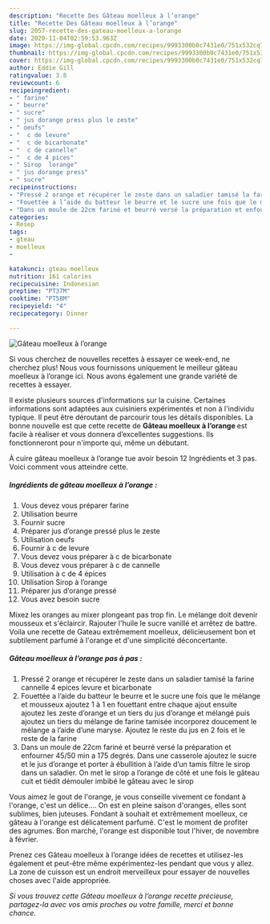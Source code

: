 ```yaml
---
description: "Recette Des Gâteau moelleux à l’orange"
title: "Recette Des Gâteau moelleux à l’orange"
slug: 2057-recette-des-gateau-moelleux-a-lorange
date: 2020-11-04T02:59:53.963Z
image: https://img-global.cpcdn.com/recipes/9993300b0c7431e0/751x532cq70/gateau-moelleux-a-lorange-photo-principale-de-la-recette.jpg
thumbnail: https://img-global.cpcdn.com/recipes/9993300b0c7431e0/751x532cq70/gateau-moelleux-a-lorange-photo-principale-de-la-recette.jpg
cover: https://img-global.cpcdn.com/recipes/9993300b0c7431e0/751x532cq70/gateau-moelleux-a-lorange-photo-principale-de-la-recette.jpg
author: Eddie Gill
ratingvalue: 3.8
reviewcount: 6
recipeingredient:
- " farine"
- " beurre"
- " sucre"
- " jus dorange press plus le zeste"
- " oeufs"
- "  c de levure"
- "  c de bicarbonate"
- "  c de cannelle"
- "  c de 4 pices"
- " Sirop  lorange"
- " jus dorange press"
- " sucre"
recipeinstructions:
- "Pressé 2 orange et récupérer le zeste dans un saladier tamisé la farine cannelle 4 epices levure et bicarbonate"
- "Fouettée a l’aide du batteur le beurre et le sucre une fois que le mélange et mousseux ajoutez 1 à 1 en fouettant entre chaque ajout ensuite ajoutez les zeste d’orange et un tiers du jus d’orange et mélangé puis ajoutez un tiers du mélange de farine tamisée incorporez doucement le mélange a l’aide d’une maryse. Ajoutez le reste du jus en 2 fois et le reste de la farine"
- "Dans un moule de 22cm fariné et beurré versé la préparation et enfourner 45/50 min a 175 degrés. Dans une casserole ajoutez le sucre et le jus d’orange et porter à ébullition à l’aide d’un tamis filtre le sirop dans un saladier. On met le sirop a l’orange de côté et une fois le gâteau cuit et tiédit démouler imbibé le gâteau avec le sirop"
categories:
- Resep
tags:
- gteau
- moelleux
- 

katakunci: gteau moelleux  
nutrition: 161 calories
recipecuisine: Indonesian
preptime: "PT37M"
cooktime: "PT58M"
recipeyield: "4"
recipecategory: Dinner

---
```



![Gâteau moelleux à l’orange](https://img-global.cpcdn.com/recipes/9993300b0c7431e0/751x532cq70/gateau-moelleux-a-lorange-photo-principale-de-la-recette.jpg)

Si vous cherchez de nouvelles recettes à essayer ce week-end, ne cherchez plus! Nous vous fournissons uniquement le meilleur gâteau moelleux à l’orange ici. Nous avons également une grande variété de recettes à essayer.

Il existe plusieurs sources d'informations sur la cuisine. Certaines informations sont adaptées aux cuisiniers expérimentés et non à l'individu typique. Il peut être déroutant de parcourir tous les détails disponibles. La bonne nouvelle est que cette recette de <strong> Gâteau moelleux à l’orange </strong> est facile à réaliser et vous donnera d’excellentes suggestions. Ils fonctionneront pour n'importe qui, même un débutant.

<!--inarticleads1-->

À cuire gâteau moelleux à l’orange tue avoir besoin 12 Ingrédients et 3 pas. Voici comment vous atteindre cette.

##### Ingrédients de gâteau moelleux à l’orange :

1. Vous devez vous préparer  farine
1. Utilisation  beurre
1. Fournir  sucre
1. Préparer  jus d’orange pressé plus le zeste
1. Utilisation  oeufs
1. Fournir  à c de levure
1. Vous devez vous préparer  à c de bicarbonate
1. Vous devez vous préparer  à c de cannelle
1. Utilisation  à c de 4 épices
1. Utilisation  Sirop à l’orange
1. Préparer  jus d’orange pressé
1. Vous avez besoin  sucre


Mixez les oranges au mixer plongeant pas trop fin. Le mélange doit devenir mousseux et s&#39;éclaircir. Rajouter l&#39;huile le sucre vanillé et arrêtez de battre. Voila une recette de Gateau extrêmement moelleux, délicieusement bon et subtilement parfumé à l&#39;orange et d&#39;une simplicité déconcertante. 

<!--inarticleads2-->

##### Gâteau moelleux à l’orange pas à pas :

1. Pressé 2 orange et récupérer le zeste dans un saladier tamisé la farine cannelle 4 epices levure et bicarbonate
1. Fouettée a l’aide du batteur le beurre et le sucre une fois que le mélange et mousseux ajoutez 1 à 1 en fouettant entre chaque ajout ensuite ajoutez les zeste d’orange et un tiers du jus d’orange et mélangé puis ajoutez un tiers du mélange de farine tamisée incorporez doucement le mélange a l’aide d’une maryse. Ajoutez le reste du jus en 2 fois et le reste de la farine
1. Dans un moule de 22cm fariné et beurré versé la préparation et enfourner 45/50 min a 175 degrés. Dans une casserole ajoutez le sucre et le jus d’orange et porter à ébullition à l’aide d’un tamis filtre le sirop dans un saladier. On met le sirop a l’orange de côté et une fois le gâteau cuit et tiédit démouler imbibé le gâteau avec le sirop


Vous aimez le gout de l&#39;orange, je vous conseille vivement ce fondant à l&#39;orange, c&#39;est un délice…. On est en pleine saison d&#39;oranges, elles sont sublimes, bien juteuses. Fondant à souhait et extrêmement moelleux, ce gâteau à l&#39;orange est délicatement parfumé. C&#39;est le moment de profiter des agrumes. Bon marché, l&#39;orange est disponible tout l&#39;hiver, de novembre à février. 

<!--inarticleads1-->

<p>
Prenez ces Gâteau moelleux à l’orange idées de recettes et utilisez-les également et peut-être même expérimentez-les pendant que vous y allez. La zone de cuisson est un endroit merveilleux pour essayer de nouvelles choses avec l'aide appropriée.
</p>

<p>
<i>Si vous trouvez cette Gâteau moelleux à l’orange recette précieuse, partagez-la avec vos amis proches ou votre famille, merci et bonne chance.</i>
</p>
